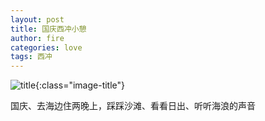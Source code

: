 ```yaml
---
layout: post
title: 国庆西冲小憩
author: fire
categories: love 
tags: 西冲
---
```


![title](https://image.sideproject.cn/titlex/titlex_042.jpg){:class="image-title"}

国庆、去海边住两晚上，踩踩沙滩、看看日出、听听海浪的声音


